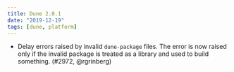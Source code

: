 ```yaml
---
title: Dune 2.0.1
date: "2019-12-19"
tags: [dune, platform]
---
```


- Delay errors raised by invalid `dune-package` files. The error is now raised
  only if the invalid package is treated as a library and used to build
  something. (#2972, @rgrinberg)